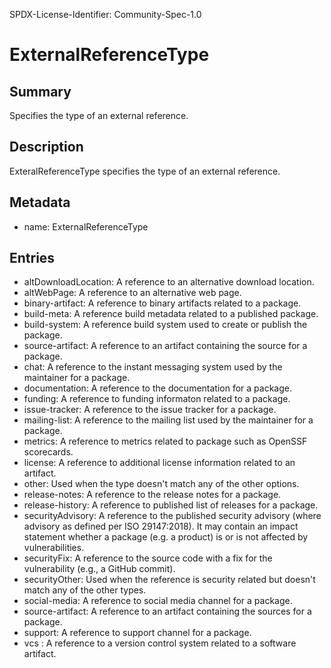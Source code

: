 SPDX-License-Identifier: Community-Spec-1.0

# ExternalReferenceType

## Summary

Specifies the type of an external reference.

## Description

ExteralReferenceType specifies the type of an external reference.

## Metadata

- name: ExternalReferenceType

## Entries

- altDownloadLocation: A reference to an alternative download location.
- altWebPage: A reference to an alternative web page.
- binary-artifact: A reference to binary artifacts related to a package.
- build-meta: A reference build metadata related to a published package.
- build-system: A reference build system used to create or publish the package.
- source-artifact: A reference to an artifact containing the source for a package.
- chat: A reference to the instant messaging system used by the maintainer for a package.
- documentation: A reference to the documentation for a package.
- funding: A reference to funding informaton related to a package.
- issue-tracker: A reference to the issue tracker for a package.
- mailing-list: A reference to the mailing list used by the maintainer for a package.
- metrics: A reference to metrics related to package such as OpenSSF scorecards.
- license: A reference to additional license information related to an artifact.
- other: Used when the type doesn't match any of the other options.
- release-notes: A reference to the release notes for a package.
- release-history: A reference to published list of releases for a package.
- securityAdvisory: A reference to the published security advisory (where advisory as defined per ISO 29147:2018). It may contain an impact statement whether a package (e.g. a product) is or is not affected by vulnerabilities.
- securityFix: A reference to the source code with a fix for the vulnerability (e.g., a GitHub commit). 
- securityOther: Used when the reference is security related but doesn't match any of the other types.
- social-media: A reference to social media channel for a package.
- source-artifact: A reference to an artifact containing the sources for a package.
- support: A reference to support channel for a package.
- vcs : A reference to a version control system related to a software artifact.
